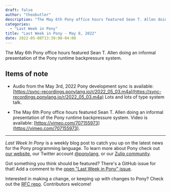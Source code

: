 ```yaml
---
draft: false
author: "theobutler"
description: "The May 6th Pony office hours featured Sean T. Allen doing an informal presentation of the Pony runtime backpressure system."
categories:
  - "Last Week in Pony"
title: "Last Week in Pony - May 8, 2022"
date: 2022-05-08T13:39:08-04:00
---
```


The May 6th Pony office hours featured Sean T. Allen doing an informal presentation of the Pony runtime backpressure system.

<!-- more -->

## Items of note

- Audio from the May 3rd, 2022 Pony development sync is available: [https://sync-recordings.ponylang.io/r/2022_05_03.m4a](https://sync-recordings.ponylang.io/r/2022_05_03.m4a) Lots and lots of type system talk.

- The May 6th Pony office hours featured Sean T. Allen doing an informal presentation of the Pony runtime backpressure system. Video is available: [https://vimeo.com/707155973](https://vimeo.com/707155973).

---

_Last Week In Pony_ is a weekly blog post to catch you up on the latest news for the Pony programming language. To learn more about Pony check out [our website](https://ponylang.io), our Twitter account [@ponylang](https://twitter.com/ponylang), or our [Zulip community](https://ponylang.zulipchat.com).

Got something you think should be featured? There's a GitHub issue for that! Add a comment to the [open "Last Week in Pony" issue](https://github.com/ponylang/ponylang.github.io/issues?q=is%3Aissue+is%3Aopen+label%3Alast-week-in-pony).

Interested in making a change, or keeping up with changes to Pony? Check out the [RFC repo](https://github.com/ponylang/rfcs). Contributors welcome!
